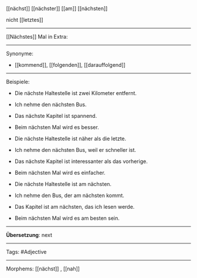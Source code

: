 [[nächst]]
[[nächster]]
[[am]] [[nächsten]]

nicht [[letztes]]

---
[[Nächstes]] Mal in Extra:  

---

Synonyme:
- [[kommend]], [[folgenden]], [[darauffolgend]]

---

Beispiele:

- Die nächste Haltestelle ist zwei Kilometer entfernt.
- Ich nehme den nächsten Bus.
- Das nächste Kapitel ist spannend.
- Beim nächsten Mal wird es besser.

- Die nächste Haltestelle ist näher als die letzte.
- Ich nehme den nächsten Bus, weil er schneller ist.
- Das nächste Kapitel ist interessanter als das vorherige.
- Beim nächsten Mal wird es einfacher.

- Die nächste Haltestelle ist am nächsten.
- Ich nehme den Bus, der am nächsten kommt.
- Das Kapitel ist am nächsten, das ich lesen werde.
- Beim nächsten Mal wird es am besten sein.

---
**Übersetzung**:
next

---

Tags: 
#Adjective

---
Morphems:
[[nächst]]
, [[nah]]